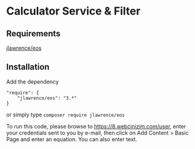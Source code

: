 # Calculator Service & Filter

## Requirements

[jlawrence/eos](https://packagist.org/packages/jlawrence/eos)

## Installation

Add the dependency

```
"require": {
    "jlawrence/eos": "3.*"
}
```
or simply type `composer require jlawrence/eos`

To run this code, please browse to https://8.webcinizim.com/user, enter your
credentials sent to you by e-mail, then click on Add Content > Basic Page and
enter an equation. You can also enter text.
